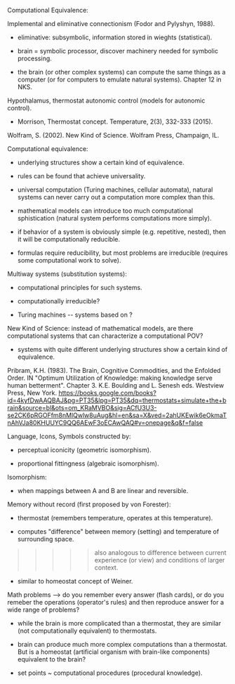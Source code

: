 Computational Equivalence:

Implemental and eliminative connectionism (Fodor and Pylyshyn, 1988).

* eliminative: subsymbolic, information stored in wieghts (statistical).

* brain = symbolic processor, discover machinery needed for symbolic processing.

* the brain (or other complex systems) can compute the same things as a computer (or for 
computers to emulate natural systems). Chapter 12 in NKS.

Hypothalamus, thermostat autonomic control (models for autonomic control).

* Morrison, Thermostat concept. Temperature, 2(3), 332-333 (2015).  

Wolfram, S. (2002). New Kind of Science. Wolfram Press, Champaign, IL.

Computational equivalence:

* underlying structures show a certain kind of equivalence.

* rules can be found that achieve universality.

* universal computation (Turing machines, cellular automata), natural systems can never carry out a computation more complex than this.

* mathematical models can introduce too much computational sphistication (natural system performs computations more simply).

* if behavior of a system is obviously simple (e.g. repetitive, nested), then it will be computationally reducible.

* formulas require reducibility, but most problems are irreducible (requires some computational work to solve).

Multiway systems (substitution systems):

* computational principles for such systems.

* computationally irreducible?

* Turing machines -- systems based on ?

New Kind of Science: instead of mathematical models, are there computational systems that can characterize a computational POV?

* systems with quite different underlying structures show a certain kind of equivalence.

Pribram, K.H. (1983). The Brain, Cognitive Commodities, and the Enfolded Order. IN "Optimum Utilization of Knowledge: making knowledge serve human betterment". Chapter 3. K.E. Boulding and L. Senesh eds. Westview Press, New York.
https://books.google.com/books?id=4kyfDwAAQBAJ&pg=PT35&lpg=PT35&dq=thermostats+simulate+the+brain&source=bl&ots=om_KRaMVBO&sig=ACfU3U3-se2CK6pRGOFfm8nMlQwlw8uAug&hl=en&sa=X&ved=2ahUKEwik6eOkmaTnAhVJa80KHUUYC9QQ6AEwF3oECAwQAQ#v=onepage&q&f=false

Language, Icons, Symbols constructed by:

* perceptual iconicity (geometric isomorphism).

* proportional fittingness (algebraic isomorphism).

Isomorphism:

* when mappings between A and B are linear and reversible.

Memory without record (first proposed by von Forester):

* thermostat (remembers temperature, operates at this temperature).

* computes "difference" between memory (setting) and temperature of surrounding space.

>>>>> also analogous to difference between current experience (or view) and conditions of larger context.

* similar to homeostat concept of Weiner.

Math problems --> do you remember every answer (flash cards), or do you remeber the operations (operator's rules) and then reproduce answer for a wide range of problems?

* while the brain is more complicated than a thermostat, they are similar (not computationally equivalent) to thermostats.

* brain can produce much more complex computations than a thermostat. But is a homeostat (artificial organism with brain-like components) equivalent to the brain?

* set points ~ computational procedures (procedural knowledge).  
